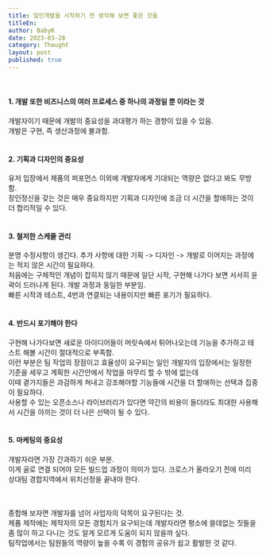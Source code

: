 ```yaml
---
title: 일인개발을 시작하기 전 생각해 보면 좋은 것들
titleEn:
author: BabyK
date: 2023-03-28
category: Thought
layout: post
published: true
---
```

<br>

#### 1. 개발 또한 비즈니스의 여러 프로세스 중 하나의 과정일 뿐 이라는 것
   개발자이기 때문에 개발의 중요성을 과대평가 하는 경향이 있을 수 있음.  
   개발은 구현, 즉 생산과정에 불과함.  
<br>

#### 2. 기획과 디자인의 중요성  
   유저 입장에서 제품의 퍼포먼스 이외에 개발자에게 기대되는 역량은 없다고 봐도 무방함.  
   장인정신을 갖는 것은 매우 중요하지만 기획과 디자인에 조금 더 시간을 할애하는 것이 더 합리적일 수 있다.  
<br>

#### 3. 철저한 스케줄 관리  
   분명 수정사항이 생긴다. 추가 사항에 대한 기획 -> 디자인 -> 개발로 이어지는 과정에는 적지 않은 시간이 필요하다.  
   처음에는 구체적인 개념이 잡히지 않기 때문에 일단 시작, 구현해 나가다 보면 서서히 윤곽이 드러나게 된다. 개발 과정과 동일한 부분임.  
   빠른 시작과 테스트, 4번과 연결되는 내용이지만 빠른 포기가 필요하다.  
<br>

#### 4. 반드시 포기해야 한다  
   구현해 나가다보면 새로운 아이디어들이 머릿속에서 튀어나오는데 기능을 추가하고 테스트 해볼 시간이 절대적으로 부족함.  
   이런 부분은 팀 작업의 장점이고 효율성이 요구되는 일인 개발자의 입장에서는 일정한 기준을 세우고 계획한 시간안에서 작업을 마무리 할 수 밖에 없는데  
   이때 곁가지들은 과감하게 쳐내고 강조해야할 기능들에 시간을 더 할애하는 선택과 집중이 필요하다.  
   사용할 수 있는 오픈소스나 라이브러리가 있다면 약간의 비용이 들더라도 최대한 사용해서 시간을 아끼는 것이 더 나은 선택이 될 수 있다.  
<br>

#### 5. 마케팅의 중요성   
   개발자라면 가장 간과하기 쉬운 부분.  
   이게 골로 연결 되어야 모든 빌드업 과정이 의미가 있다. 크로스가 올라오기 전에 미리 상대팀 경합지역에서 위치선정을 끝내야 한다.  
<br>
<br>

종합해 보자면 개발자를 넘어 사업자의 덕목이 요구된다는 것.  
제품 제작에는 제작자의 모든 경험치가 요구되는데 개발자라면 평소에 쓸데없는 짓들을 좀 많이 하고 다니는 것도 알게 모르게 도움이 되지 않을까 싶다.  
팀작업에서는 팀원들의 역량이 높을 수록 이 경험의 공유가 쉽고 활발한 것 같다.  